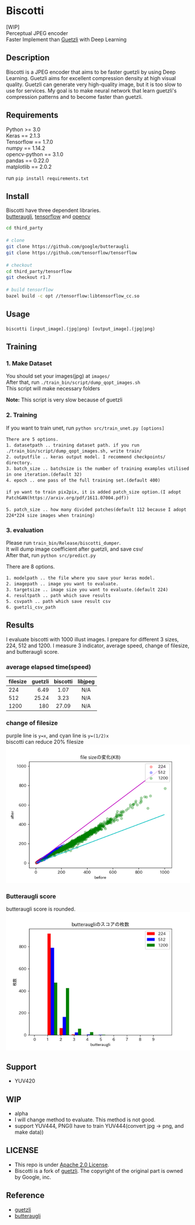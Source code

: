 # Biscotti
[WIP]  
Perceptual JPEG encoder  
Faster Implement than [Guetzli](https://github.com/google/guetzli) with Deep Learning

## Description
Biscotti is a JPEG encoder that aims to be faster guetzli by using Deep Learning. Guetzli aims for excellent compression density at high visual quality. Guetzli can generate very high-quality image, but it is too slow to use for services. My goal is to make neural network that learn guetzli's compression patterns and to become faster than guetzli.

## Requirements
Python >= 3.0  
Keras == 2.1.3  
Tensorflow == 1.7.0  
numpy == 1.14.2  
opencv-python == 3.1.0  
pandas == 0.22.0  
matplotlib == 2.0.2  

run `pip install requirements.txt`

## Install
Biscotti have three dependent libraries.  
[butteraugli](https://github.com/google/butteraugli), [tensorflow](https://github.com/tensorflow/tensorflow) and [opencv](https://opencv.org/)
```sh
cd third_party

# clone
git clone https://github.com/google/butteraugli
git clone https://github.com/tensorflow/tensorflow

# checkout
cd third_party/tensorflow
git checkout r1.7

# build tensorflow
bazel build -c opt //tensorflow:libtensorflow_cc.so
```

## Usage
`biscotti [input_image].(jpg|png) [output_image].(jpg|png)`

## Training
### 1. Make Dataset
You should set your images(jpg) at `images/`  
After that, run `./train_bin/script/dump_qopt_images.sh`  
This script will make necessary folders  

**Note:** This script is very slow because of guetzli

### 2. Training
If you want to train unet, run `python src/train_unet.py [options]`
```
There are 5 options.
1. datasetpath .. training dataset path. if you run ./train_bin/script/dump_qopt_images.sh, write train/
2. outputfile .. keras output model. I recommend checkpoints/ directory.
3. batch_size .. batchsize is the number of training examples utilised in one iteration.(default 32)
4. epoch .. one pass of the full training set.(default 400)

if yo want to train pix2pix, it is added patch_size option.(I adopt PatchGAN(https://arxiv.org/pdf/1611.07004.pdf))

5. patch_size .. how many divided patches(default 112 because I adopt 224*224 size images when training)
```

### 3. evaluation
Please run `train_bin/Release/biscotti_dumper`.  
It will dump image coefficient after guetzli, and save csv/  
After that, run `python src/predict.py`

There are 8 options.
```
1. modelpath .. the file where you save your keras model.
2. imagepath .. image you want to evaluate.
3. targetsize .. image size you want to evaluate.(default 224) 
4. resultpath .. path which save results
5. csvpath .. path which save result csv
6. guetzli_csv_path
```

## Results
I evaluate biscotti with 1000 illust images. I prepare for different 3 sizes, 224, 512 and 1200.
I measure 3 indicator, average speed, change of filesize, and butteraugli score.

### average elapsed time(speed)
| filesize | guetzli | biscotti | libjpeg |
|:-----------|------------:|:------------:|:------------:|
| 224 | 6.49 | 1.07 | N/A |
| 512 | 25.24 | 3.23 | N/A |
| 1200 | 180 | 27.09 | N/A |


### change of filesize
purple line is `y=x`, and cyan line is `y=(1/2)x`  
biscotti can reduce 20% filesize  
![filesize.png](results/change_file_size.png)

### Butteraugli score
butteraugli score is rounded.  
![butteraugli.png](results/biscotti_histogram.png)

## Support
- YUV420

## WIP
- alpha
- I will change method to evaluate. This method is not good.
- support YUV444, PNG(I have to train YUV444(convert jpg -> png, and make data))

## LICENSE
- This repo is under [Apache 2.0 License](https://www.apache.org/licenses/LICENSE-2.0).
- Biscotti is a fork of [guetzli](https://github.com/google/guetzli). The copyright of the original part is owned by Google, inc.

## Reference
- [guetzli](https://github.com/google/guetzli)
- [butteraugli](https://github.com/google/butteraugli)
